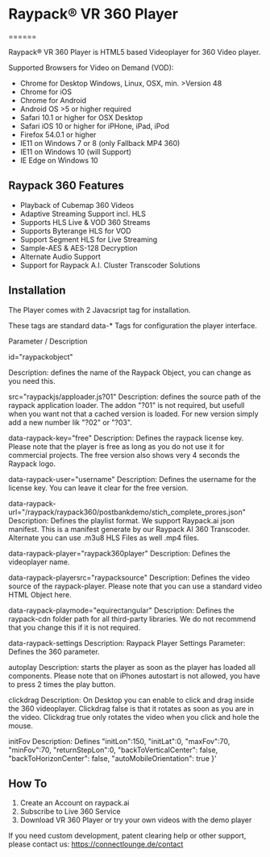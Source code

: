 # Raypack® VR 360 Player
======
           
Raypack® VR 360 Player is HTML5 based Videoplayer for 360 Video player.

Supported Browsers for Video on Demand (VOD):
- Chrome for Desktop Windows, Linux, OSX, min. >Version 48
- Chrome for iOS
- Chrome for Android
- Android OS >5 or higher required
- Safari 10.1 or higher for OSX Desktop
- Safari iOS 10 or higher for iPHone, iPad, iPod
- Firefox 54.0.1 or higher
- IE11 on Windows 7 or 8 (only Fallback MP4 360)
- IE11 on Windows 10 (will Support)
- IE Edge on Windows 10

Raypack 360 Features
--------

* Playback of Cubemap 360 Videos
* Adaptive Streaming Support incl. HLS
* Supports HLS Live & VOD 360 Streams
* Supports Byterange HLS for VOD
* Support Segment HLS for Live Streaming
* Sample-AES & AES-128 Decryption
* Alternate Audio Support
* Support for Raypack A.I. Cluster Transcoder Solutions

Installation
------------

The Player comes with 2 Javacsript tag for installation.

These tags are standard data-* Tags for configuration the player interface.

Parameter / Description

id="raypackobject"

Description: defines the name of the Raypack Object, you can change as you need this.

src="raypackjs/apploader.js?01"
Description: defines the source path of the raypack application loader. The addon "?01" is not required, but usefull when you want not that a cached version is loaded. For new version simply add a new number lik "?02" or "?03". 

data-raypack-key="free"
Description: Defines the raypack license key. Please note that the player is free as long as you do not use it for commercial projects. The free version also shows very 4 seconds the Raypack logo.

data-raypack-user="username"
Description: Defines the username for the license key. You can leave it clear for the free version.

data-raypack-url="/raypack/raypack360/postbankdemo/stich_complete_prores.json"
Description: Defines the playlist format. We support Raypack.ai json manifest. This is a manifest generate by our Raypack AI 360 Transcoder. Alternate you can use .m3u8 HLS Files as well .mp4 files.

data-raypack-player="raypack360player" 
Description: Defines the videoplayer name.

data-raypack-playersrc="raypacksource"
Description: Defines the video source of the raypack-player. Please note that you can use a standard video HTML Object here.

data-raypack-playmode="equirectangular"
Description: Defines the raypack-cdn folder path for all third-party libraries. We do not recommend that you change this if it is not required.

data-raypack-settings
Description: Raypack Player Settings Parameter: Defines the 360 parameter.

autoplay
Description: starts the player as soon as the player has loaded all components. Please note that on iPhones autostart is not allowed, you have to press 2 times the play button.

clickdrag
Description: On Desktop you can enable to click and drag inside the 360 videoplayer. Clickdrag false is that it rotates as soon as you are in the video. Clickdrag true only rotates the video when you click and hole the mouse.

initFov
Description: Defines 
      "initLon":150,
      "initLat":0,
      "maxFov":70,
      "minFov":70,
      "returnStepLon":0,
      "backToVerticalCenter": false,
      "backToHorizonCenter": false,
      "autoMobileOrientation": true
    }'


<script id="raypackobject" 
  type="text/javascript" 
  src="raypackjs/apploader.js?01"
  data-raypack-key="free" 
  data-raypack-user="onlinelib" 
  data-raypack-url="/raypack/raypack360/postbankdemo/stich_complete_prores.json"
  data-raypack-player="raypack360player" 
  data-raypack-playersrc="raypacksource"
  data-raypack-playmode="equirectangular"
  data-raypack-cdn="raypackjs"
  data-raypack-settings='{
      "autoplay":false,
      "clickdrag":true,
      "initFov":70,
      "initLon":150,
      "initLat":0,
      "maxFov":70,
      "minFov":70,
      "returnStepLon":0,
      "backToVerticalCenter": false,
      "backToHorizonCenter": false,
      "autoMobileOrientation": true
    }'

    data-raypack-streamsettings='{         
          "startPosition":0,
          "startLevel":4,
          "capLevelToPlayerSize":false,
          "debug":false,
          "initialLiveManifestSize":0,
          "maxBufferLength":30,
          "maxMaxBufferLength":10,
          "maxBufferSize":60000,
          "maxBufferHole":0.5,
          "maxSeekHole":2,
          "lowBufferWatchdogPeriod":0.5,
          "highBufferWatchdogPeriod":3,
          "nudgeOffset":0.1,
          "nudgeMaxRetry":3,
          "maxFragLookUpTolerance":0.2,
          "liveSyncDurationCount":0,
          "liveMaxLatencyDurationCount":10,
          "enableWorker":true,
          "enableSoftwareAES":false,
          "manifestLoadingTimeOut":10000,
          "manifestLoadingMaxRetry":3,
          "manifestLoadingRetryDelay":500,
          "manifestLoadingMaxRetryTimeout":14000,     
          "levelLoadingTimeOut":10000,
          "levelLoadingMaxRetry":4,
          "levelLoadingRetryDelay":500,
          "levelLoadingMaxRetryTimeout":64000,
          "fragLoadingTimeOut":20000,
          "fragLoadingMaxRetry":6,
          "fragLoadingRetryDelay":500,
          "fragLoadingMaxRetryTimeout":64000,
          "startFragPrefech":false,
          "appendErrorMaxRetry":3,
          "enableCEA708Captions":true,
          "stretchShortVideoTrack":true,
          "forceKeyFrameOnDiscontinuity":true,
          "abrEwmaFastLive":5.0,
          "abrEwmaSlowLive":9.0,
          "abrEwmaFastVoD":4.0,
          "abrEwmaSlowVoD":15.0,
          "abrEwmaDefaultEstimate":500000,
          "abrBandWidthFactor":0.8,
          "abrBandWidthUpFactor":0.7,
          "minAutoBitrate":0
    }'
  > 
 

</script>

How To
-------
1) Create an Account on raypack.ai
2) Subscribe to Live 360 Service
3) Download VR 360 Player or try your own videos with the demo player

If you need custom development, patent clearing help or other support, please contact us: https://connectlounge.de/contact
